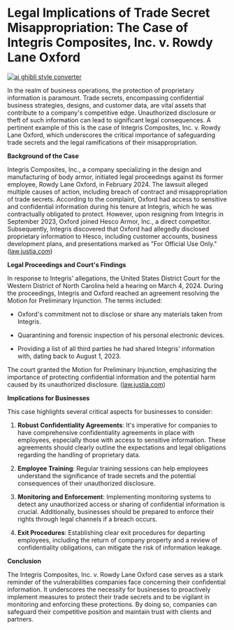 # Legal Implications of Trade Secret Misappropriation: The Case of Integris Composites, Inc. v. Rowdy Lane Oxford

[![ai ghibli style converter](https://i.imgur.com/dwt8Y5G.gif)](https://witbeam.net/slzx)

In the realm of business operations, the protection of proprietary information is paramount. Trade secrets, encompassing confidential business strategies, designs, and customer data, are vital assets that contribute to a company's competitive edge. Unauthorized disclosure or theft of such information can lead to significant legal consequences. A pertinent example of this is the case of Integris Composites, Inc. v. Rowdy Lane Oxford, which underscores the critical importance of safeguarding trade secrets and the legal ramifications of their misappropriation.

**Background of the Case**

Integris Composites, Inc., a company specializing in the design and manufacturing of body armor, initiated legal proceedings against its former employee, Rowdy Lane Oxford, in February 2024. The lawsuit alleged multiple causes of action, including breach of contract and misappropriation of trade secrets. According to the complaint, Oxford had access to sensitive and confidential information during his tenure at Integris, which he was contractually obligated to protect. However, upon resigning from Integris in September 2023, Oxford joined Hesco Armor, Inc., a direct competitor. Subsequently, Integris discovered that Oxford had allegedly disclosed proprietary information to Hesco, including customer accounts, business development plans, and presentations marked as "For Official Use Only." ([law.justia.com](https://law.justia.com/cases/federal/district-courts/north-carolina/ncwdce/3%3A2024cv00234/115280/9/?utm_source=openai))

**Legal Proceedings and Court's Findings**

In response to Integris' allegations, the United States District Court for the Western District of North Carolina held a hearing on March 4, 2024. During the proceedings, Integris and Oxford reached an agreement resolving the Motion for Preliminary Injunction. The terms included:

- Oxford's commitment not to disclose or share any materials taken from Integris.

- Quarantining and forensic inspection of his personal electronic devices.

- Providing a list of all third parties he had shared Integris' information with, dating back to August 1, 2023.

The court granted the Motion for Preliminary Injunction, emphasizing the importance of protecting confidential information and the potential harm caused by its unauthorized disclosure. ([law.justia.com](https://law.justia.com/cases/federal/district-courts/north-carolina/ncwdce/3%3A2024cv00234/115280/9/?utm_source=openai))

**Implications for Businesses**

This case highlights several critical aspects for businesses to consider:

1. **Robust Confidentiality Agreements**: It's imperative for companies to have comprehensive confidentiality agreements in place with employees, especially those with access to sensitive information. These agreements should clearly outline the expectations and legal obligations regarding the handling of proprietary data.

2. **Employee Training**: Regular training sessions can help employees understand the significance of trade secrets and the potential consequences of their unauthorized disclosure.

3. **Monitoring and Enforcement**: Implementing monitoring systems to detect any unauthorized access or sharing of confidential information is crucial. Additionally, businesses should be prepared to enforce their rights through legal channels if a breach occurs.

4. **Exit Procedures**: Establishing clear exit procedures for departing employees, including the return of company property and a review of confidentiality obligations, can mitigate the risk of information leakage.

**Conclusion**

The Integris Composites, Inc. v. Rowdy Lane Oxford case serves as a stark reminder of the vulnerabilities companies face concerning their confidential information. It underscores the necessity for businesses to proactively implement measures to protect their trade secrets and to be vigilant in monitoring and enforcing these protections. By doing so, companies can safeguard their competitive position and maintain trust with clients and partners.